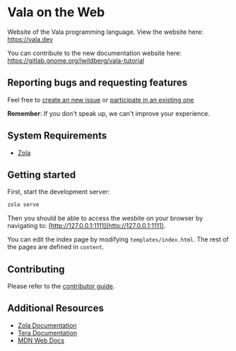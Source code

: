 # Vala on the Web

Website of the Vala programming language. View the website here: https://vala.dev

You can contribute to the new documentation website here: https://gitlab.gnome.org/lwildberg/vala-tutorial

## Reporting bugs and requesting features

Feel free to [create an new issue](https://github.com/colinkiama/vala-www/issues/new/choose) or [participate in an existing one](https://github.com/colinkiama/vala-www/issues)

**Remember**: If you don't speak up, we can't improve your experience.

## System Requirements

- [Zola](https://www.getzola.org)

## Getting started

First, start the development server:
```sh
zola serve
```

Then you should be able to access the wesbite on your browser by navigating to: [http://127.0.0.1:1111](http://127.0.0.1:1111).

You can edit the index page by modifying `templates/index.html`. The rest of the pages are defined in `content`.

## Contributing

Please refer to the [contributor guide](docs/CONTRIBUTING.md).

## Additional Resources

- [Zola Documentation](https://www.getzola.org/documentation/getting-started/overview/)
- [Tera Documentation](https://tera.netlify.app/docs/)
- [MDN Web Docs](https://developer.mozilla.org)
